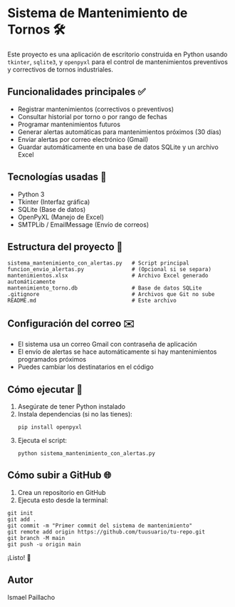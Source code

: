 
# Sistema de Mantenimiento de Tornos 🛠️

Este proyecto es una aplicación de escritorio construida en Python usando `tkinter`, `sqlite3`, y `openpyxl` para el control de mantenimientos preventivos y correctivos de tornos industriales.

## Funcionalidades principales ✅

- Registrar mantenimientos (correctivos o preventivos)
- Consultar historial por torno o por rango de fechas
- Programar mantenimientos futuros
- Generar alertas automáticas para mantenimientos próximos (30 días)
- Enviar alertas por correo electrónico (Gmail)
- Guardar automáticamente en una base de datos SQLite y un archivo Excel

## Tecnologías usadas 🧠

- Python 3
- Tkinter (Interfaz gráfica)
- SQLite (Base de datos)
- OpenPyXL (Manejo de Excel)
- SMTPLib / EmailMessage (Envío de correos)

## Estructura del proyecto 📁

```
sistema_mantenimiento_con_alertas.py   # Script principal
funcion_envio_alertas.py               # (Opcional si se separa)
mantenimientos.xlsx                    # Archivo Excel generado automáticamente
mantenimiento_torno.db                 # Base de datos SQLite
.gitignore                             # Archivos que Git no sube
README.md                              # Este archivo
```

## Configuración del correo ✉️

- El sistema usa un correo Gmail con contraseña de aplicación
- El envío de alertas se hace automáticamente si hay mantenimientos programados próximos
- Puedes cambiar los destinatarios en el código

## Cómo ejecutar 🚀

1. Asegúrate de tener Python instalado
2. Instala dependencias (si no las tienes):
   ```
   pip install openpyxl
   ```
3. Ejecuta el script:
   ```
   python sistema_mantenimiento_con_alertas.py
   ```

## Cómo subir a GitHub 🌐

1. Crea un repositorio en GitHub
2. Ejecuta esto desde la terminal:

```
git init
git add .
git commit -m "Primer commit del sistema de mantenimiento"
git remote add origin https://github.com/tuusuario/tu-repo.git
git branch -M main
git push -u origin main
```

¡Listo! 🎉

## Autor

Ismael Paillacho
